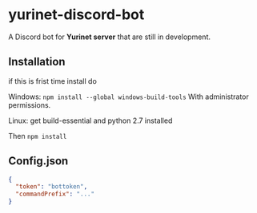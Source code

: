 # yurinet-discord-bot
A Discord bot for **Yurinet server** that are still in development.
## Installation
if this is frist time install do

Windows: ```npm install --global windows-build-tools``` With administrator permissions.

Linux: get build-essential and python 2.7 installed

Then ```npm install ```
## Config.json
```json
{
  "token": "bottoken",
  "commandPrefix": "..."
}
```

